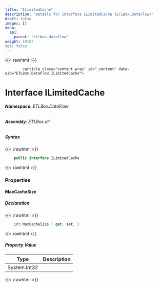 ```yaml
---
title: "ILimitedCache"
description: "Details for Interface ILimitedCache (ETLBox.DataFlow)"
draft: false
images: []
menu:
  api:
    parent: "etlbox.dataflow"
weight: 10187
toc: false
---
```


{{< rawhtml >}}

            <article class="content wrap" id="_content" data-uid="ETLBox.DataFlow.ILimitedCache">
  <h1 id="ETLBox_DataFlow_ILimitedCache" data-uid="ETLBox.DataFlow.ILimitedCache" class="text-break">Interface ILimitedCache
</h1>
  <div class="markdown level0 summary"></div>
  <div class="markdown level0 conceptual"></div>
<h6><strong>Namespace</strong>: ETLBox.DataFlow</h6>
  <h6><strong>Assembly</strong>: ETLBox.dll</h6>
  <h5 id="ETLBox_DataFlow_ILimitedCache_syntax">Syntax</h5>
{{< /rawhtml >}}

```C#
    public interface ILimitedCache
```

{{< rawhtml >}}
  <h3 id="properties">Properties
</h3>
  <a id="ETLBox_DataFlow_ILimitedCache_MaxCacheSize_" data-uid="ETLBox.DataFlow.ILimitedCache.MaxCacheSize*"></a>
  <h4 id="ETLBox_DataFlow_ILimitedCache_MaxCacheSize" data-uid="ETLBox.DataFlow.ILimitedCache.MaxCacheSize">MaxCacheSize</h4>
  <div class="markdown level1 summary"></div>
  <div class="markdown level1 conceptual"></div>
  <h5 class="declaration">Declaration</h5>
{{< /rawhtml >}}

```C#
    int MaxCacheSize { get; set; }
```

{{< rawhtml >}}
  <h5 class="propertyValue">Property Value</h5>
  <table class="table table-bordered table-striped table-condensed">
    <thead>
      <tr>
        <th>Type</th>
        <th>Description</th>
      </tr>
    </thead>
    <tbody>
      <tr>
        <td><span class="xref">System.Int32</span></td>
        <td></td>
      </tr>
    </tbody>
  </table>

{{< /rawhtml >}}
